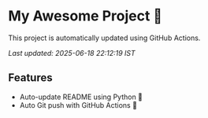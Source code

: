 # My Awesome Project 🚀

This project is automatically updated using GitHub Actions.

_Last updated: 2025-06-18 22:12:19 IST_

## Features
- Auto-update README using Python 🐍
- Auto Git push with GitHub Actions 🤖
